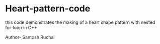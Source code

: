 # Heart-pattern-code
this code demonstrates the making of a heart shape pattern with nested for-loop in C++

Author- Santosh Ruchal
